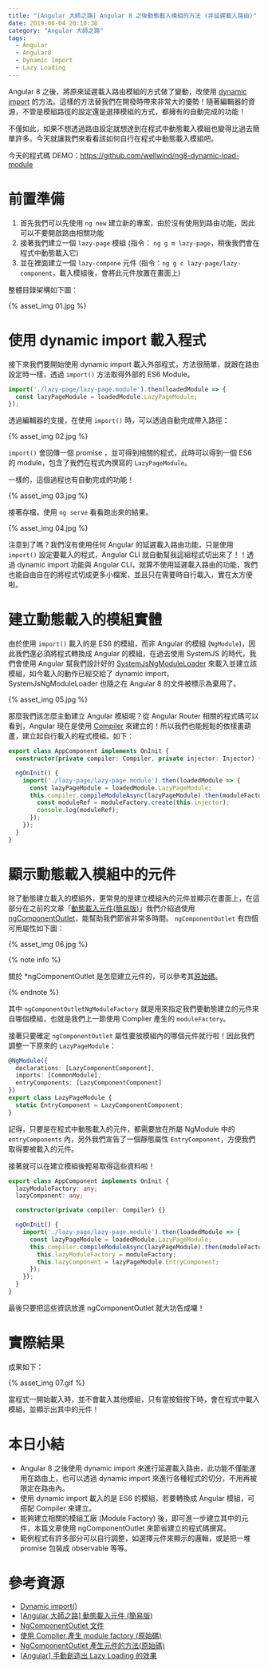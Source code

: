 ```yaml
---
title: "[Angular 大師之路] Angular 8 之後動態載入模組的方法 (非延遲載入路由)"
date: 2019-06-04 20:10:38
category: "Angular 大師之路"
tags:
  - Angular
  - Angular8
  - Dynamic Import
  - Lazy Loading
---
```


Angular 8 之後，將原來延遲載入路由模組的方式做了變動，改使用 [dynamic import](https://developers.google.com/web/updates/2017/11/dynamic-import) 的方法。這樣的方法替我們在開發時帶來非常大的優勢！隨著編輯器的資源，不管是模組路徑的設定還是選擇模組的方式，都擁有的自動完成的功能！

不僅如此，如果不想透過路由設定就想達到在程式中動態載入模組也變得比過去簡單許多。今天就讓我們來看看該如何自行在程式中動態載入模組吧。

<!-- more -->

今天的程式碼 DEMO：https://github.com/wellwind/ng8-dynamic-load-module

# 前置準備

1. 首先我們可以先使用 `ng new` 建立新的專案，由於沒有使用到路由功能，因此可以不要開啟路由相關功能
2. 接著我們建立一個 `lazy-page` 模組 (指令： `ng g m lazy-page`，稍後我們會在程式中動態載入它)
3. 並在裡面建立一個 `lazy-compone` 元件 (指令：`ng g c lazy-page/lazy-component`，載入模組後，會將此元件放置在畫面上)

整體目錄架構如下圖：

{% asset_img 01.jpg %}

# 使用 dynamic import 載入程式

接下來我們要開始使用 dynamic import 載入外部程式，方法很簡單，就跟在路由設定時一樣，透過 `import()` 方法取得外部的 ES6 Module。

```typescript
import('./lazy-page/lazy-page.module').then(loadedModule => {
  const lazyPageModule = loadedModule.LazyPageModule;
});
```

透過編輯器的支援，在使用 `import()` 時，可以透過自動完成帶入路徑：

{% asset_img 02.jpg %}

`import()` 會回傳一個 promise ，並可得到相關的程式，此時可以得到一個 ES6 的 module，包含了我們在程式內撰寫的 `LazyPageModule`。

一樣的，這個過程也有自動完成的功能！

{% asset_img 03.jpg %}

接著存檔，使用 `ng serve` 看看跑出來的結果。

{% asset_img 04.jpg %}

注意到了嗎？我們沒有使用任何 Angular 的延遲載入路由功能，只是使用 `import()` 設定要載入的程式，Angular CLI 就自動幫我這組程式切出來了！！透過 dynamic import 功能與 Angular CLI，就算不使用延遲載入路由的功能，我們也能自由自在的將程式切成更多小檔案，並且只在需要時自行載入，實在太方便啦。

# 建立動態載入的模組實體

由於使用 `import()` 載入的是 ES6 的模組，而非 Angular 的模組 (`NgModule`)，因此我們還必須將程式轉換成 Angular 的模組，在過去使用 SystemJS 的時代，我們會使用 Angular 幫我們設計好的 [SystemJsNgModuleLoader](https://angular.io/api/core/SystemJsNgModuleLoader) 來載入並建立該模組，如今載入的動作已經交給了 dynamic import，SystemJsNgModuleLoader 也隨之在 Angular 8 的文件被標示為棄用了。

{% asset_img 05.jpg %}

那麼我們該怎麼主動建立 Angular 模組呢？從 Angular Router 相關的程式碼可以看到，Angular 現在是使用 [Compiler](https://angular.io/api/core/Compiler) 來建立的！所以我們也能輕鬆的依樣畫葫蘆，建立起自行載入的程式模組。如下：

```typescript
export class AppComponent implements OnInit {
  constructor(private compiler: Compiler, private injector: Injector) {}

  ngOnInit() {
    import('./lazy-page/lazy-page.module').then(loadedModule => {
      const lazyPageModule = loadedModule.LazyPageModule;
      this.compiler.compileModuleAsync(lazyPageModule).then(moduleFactory => {
        const moduleRef = moduleFactory.create(this.injector);
        console.log(moduleRef);
      });
    });
  }
}
```

# 顯示動態載入模組中的元件

除了動態建立載入的模組外，更常見的是建立模組內的元件並顯示在畫面上，在這部分在之前的文章「[動態載入元件(簡易版)](https://wellwind.idv.tw/blog/2018/10/28/mastering-angular-14-dynamic-component-loader/)」我們介紹過使用[ngComponentOutlet](https://angular.io/api/common/NgComponentOutlet)，能幫助我們節省非常多時間。 `ngComponentOutlet` 有四個可用屬性如下圖：

{% asset_img 06.jpg %}

{% note info %}

關於 *ngComponentOutlet 是怎麼建立元件的，可以參考其[原始碼](https://github.com/angular/angular/blob/8.0.0/packages/common/src/directives/ng_component_outlet.ts#L107-L109)。

{% endnote %}

其中 `ngComponentOutletNgModuleFactory` 就是用來指定我們要動態建立的元件來自哪個模組，也就是我們上一節使用 Complier 產生的 `moduleFactory`。

接著只要確定 `ngComponentOutlet` 屬性要放模組內的哪個元件就行啦！因此我們調整一下原來的 `LazyPageModule`：

```typescript
@NgModule({
  declarations: [LazyComponentComponent],
  imports: [CommonModule],
  entryComponents: [LazyComponentComponent]
})
export class LazyPageModule {
  static EntryComponent = LazyComponentComponent;
}
```

記得，只要是在程式中動態載入的元件，都需要放在所屬 NgModule 中的 `entryComponents` 內，另外我們宣告了一個靜態屬性 `EntryComponent`，方便我們取得要被載入的元件。

接著就可以在建立模組後輕易取得這些資料啦！

```typescript
export class AppComponent implements OnInit {
  lazyModuleFactory: any;
  lazyComponent: any;

  constructor(private compiler: Compiler) {}

  ngOnInit() {
    import('./lazy-page/lazy-page.module').then(loadedModule => {
      const lazyPageModule = loadedModule.LazyPageModule;
      this.compiler.compileModuleAsync(lazyPageModule).then(moduleFactory => {
        this.lazyModuleFactory = moduleFactory;
        this.lazyComponent = lazyPageModule.EntryComponent;
      });
    });
  }
}
```

最後只要把這些資訊放進 ngComponentOutlet 就大功告成囉！

# 實際結果

成果如下：

{% asset_img 07.gif %}

當程式一開始載入時，並不會載入其他模組，只有當按鈕按下時，會在程式中載入模組，並顯示出其中的元件！

# 本日小結

- Angular 8 之後使用 dynamic import 來進行延遲載入路由，此功能不僅能運用在路由上，也可以透過 dynamic import 來進行各種程式的切分，不用再被限定在路由內。
- 使用 dynamic import 載入的是 ES6 的模組，若要轉換成 Angular 模組，可搭配 Compiler 來建立。
- 能夠建立相關的模組工廠 (Module Factory) 後，即可進一步建立其中的元件，本篇文章使用 ngComponentOutlet 來節省建立的程式碼撰寫。
- 範例程式有許多部分可以自行調整，如選擇元件來顯示的邏輯，或是把一堆 promise 包裝成 observable 等等。

# 參考資源

- [Dynamic import()](https://developers.google.com/web/updates/2017/11/dynamic-import)
- [[Angular 大師之路] 動態載入元件 (簡易版)](https://wellwind.idv.tw/blog/2018/10/28/mastering-angular-14-dynamic-component-loader/)
- [NgComponentOutlet 文件](https://angular.io/api/common/NgComponentOutlet)
- [使用 Complier 產生 module factory (原始碼)](https://github.com/angular/angular/blob/72ecc453639eae017f75653c9004adc406ed2ee6/packages/router/src/router_config_loader.ts#L54)
- [NgComponentOutlet 產生元件的方法(原始碼)](https://github.com/angular/angular/blob/8.0.0/packages/common/src/directives/ng_component_outlet.ts#L107-L109)
- [[Angular] 手動創造出 Lazy Loading 的效果](https://blog.kevinyang.net/2017/11/08/manual-lazy-loading/)

